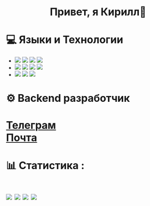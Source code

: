 <h1 align="center">Привет, я Кирилл👋</h1>

 <h1>💻 Языки и Технологии</h1>
 
- <img src="https://skillicons.dev/icons?i=python">
  <img src="https://skillicons.dev/icons?i=flask">
  <img src="https://skillicons.dev/icons?i=fastapi">
  <img src="https://skillicons.dev/icons?i=django">
  
- <img src="https://skillicons.dev/icons?i=html">
  <img src="https://skillicons.dev/icons?i=css">
  <img src="https://skillicons.dev/icons?i=js">
  <img src="https://skillicons.dev/icons?i=vue">
  
- <img src="https://skillicons.dev/icons?i=postgres">
  <img src="https://skillicons.dev/icons?i=mysql">
  <img src="https://skillicons.dev/icons?i=sqlite">


<h1>⚙️ Backend разработчик<h1>
<a href="https://t.me/nkirill_tg">Телеграм</a><br>
<a href="mailto:n17k17@yandex.ru">Почта</a>

<h1>📊 Статистика :<h1>
<img src="https://github-profile-summary-cards.vercel.app/api/cards/profile-details?username=KrakenN7&theme=dark">
<img src="https://github-profile-summary-cards.vercel.app/api/cards/most-commit-language?username=KrakenN7&theme=dark">
<img src="https://github-profile-summary-cards.vercel.app/api/cards/repos-per-language?username=KrakenN7&theme=dark">
<img src="https://github-profile-summary-cards.vercel.app/api/cards/stats?username=KrakenN7&theme=dark">

